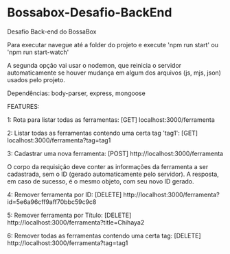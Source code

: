 # Bossabox-Desafio-BackEnd
 Desafio Back-end do BossaBox

Para executar navegue até a folder do projeto e execute
'npm run start'
ou
'npm run start-watch'

A segunda opção vai usar o nodemon, que reinicia o servidor automaticamente se houver mudança em algum dos arquivos (js, mjs, json) usados pelo projeto.

Dependências: body-parser, express, mongoose

FEATURES:

1: Rota para listar todas as ferramentas:
[GET] localhost:3000/ferramenta

2: Listar todas as ferramentas contendo uma certa tag 'tag1':
[GET] localhost:3000/ferramenta?tag=tag1

3: Cadastrar uma nova ferramenta:
[POST] http://localhost:3000/ferramenta

O corpo da requisição deve conter as informações da ferramenta a ser cadastrada, sem o ID (gerado automaticamente pelo servidor). A resposta, em caso de sucesso, é o mesmo objeto, com seu novo ID gerado.

4: Remover ferramenta por ID:
[DELETE] http://localhost:3000/ferramenta?id=5e6a96cff9aff70bbc59c9c8

5: Remover ferramenta por Título:
[DELETE] http://localhost:3000/ferramenta?title=Chihaya2

6: Remover todas as ferramentas contendo uma certa tag:
[DELETE] http://localhost:3000/ferramenta?tag=tag1